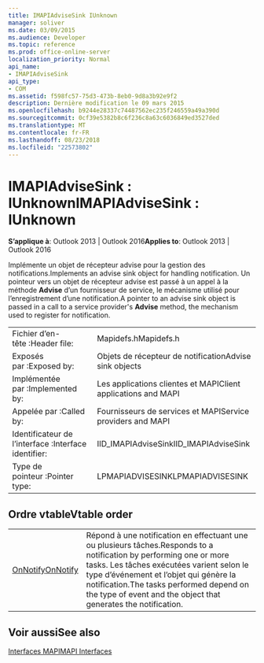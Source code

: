 ```yaml
---
title: IMAPIAdviseSink IUnknown
manager: soliver
ms.date: 03/09/2015
ms.audience: Developer
ms.topic: reference
ms.prod: office-online-server
localization_priority: Normal
api_name:
- IMAPIAdviseSink
api_type:
- COM
ms.assetid: f598fc57-75d3-473b-8eb0-9d8a3b92e9f2
description: Dernière modification le 09 mars 2015
ms.openlocfilehash: b9244e28337c74487562ec235f246559a49a390d
ms.sourcegitcommit: 0cf39e5382b8c6f236c8a63c6036849ed3527ded
ms.translationtype: MT
ms.contentlocale: fr-FR
ms.lasthandoff: 08/23/2018
ms.locfileid: "22573802"
---
```

# <a name="imapiadvisesink--iunknown"></a><span data-ttu-id="a0e5c-103">IMAPIAdviseSink : IUnknown</span><span class="sxs-lookup"><span data-stu-id="a0e5c-103">IMAPIAdviseSink : IUnknown</span></span>

  
  
<span data-ttu-id="a0e5c-104">**S’applique à**: Outlook 2013 | Outlook 2016</span><span class="sxs-lookup"><span data-stu-id="a0e5c-104">**Applies to**: Outlook 2013 | Outlook 2016</span></span> 
  
<span data-ttu-id="a0e5c-105">Implémente un objet de récepteur advise pour la gestion des notifications.</span><span class="sxs-lookup"><span data-stu-id="a0e5c-105">Implements an advise sink object for handling notification.</span></span> <span data-ttu-id="a0e5c-106">Un pointeur vers un objet de récepteur advise est passé à un appel à la méthode **Advise** d’un fournisseur de service, le mécanisme utilisé pour l’enregistrement d’une notification.</span><span class="sxs-lookup"><span data-stu-id="a0e5c-106">A pointer to an advise sink object is passed in a call to a service provider's **Advise** method, the mechanism used to register for notification.</span></span> 
  
|||
|:-----|:-----|
|<span data-ttu-id="a0e5c-107">Fichier d’en-tête :</span><span class="sxs-lookup"><span data-stu-id="a0e5c-107">Header file:</span></span>  <br/> |<span data-ttu-id="a0e5c-108">Mapidefs.h</span><span class="sxs-lookup"><span data-stu-id="a0e5c-108">Mapidefs.h</span></span>  <br/> |
|<span data-ttu-id="a0e5c-109">Exposés par :</span><span class="sxs-lookup"><span data-stu-id="a0e5c-109">Exposed by:</span></span>  <br/> |<span data-ttu-id="a0e5c-110">Objets de récepteur de notification</span><span class="sxs-lookup"><span data-stu-id="a0e5c-110">Advise sink objects</span></span>  <br/> |
|<span data-ttu-id="a0e5c-111">Implémentée par :</span><span class="sxs-lookup"><span data-stu-id="a0e5c-111">Implemented by:</span></span>  <br/> |<span data-ttu-id="a0e5c-112">Les applications clientes et MAPI</span><span class="sxs-lookup"><span data-stu-id="a0e5c-112">Client applications and MAPI</span></span>  <br/> |
|<span data-ttu-id="a0e5c-113">Appelée par :</span><span class="sxs-lookup"><span data-stu-id="a0e5c-113">Called by:</span></span>  <br/> |<span data-ttu-id="a0e5c-114">Fournisseurs de services et MAPI</span><span class="sxs-lookup"><span data-stu-id="a0e5c-114">Service providers and MAPI</span></span>  <br/> |
|<span data-ttu-id="a0e5c-115">Identificateur de l’interface :</span><span class="sxs-lookup"><span data-stu-id="a0e5c-115">Interface identifier:</span></span>  <br/> |<span data-ttu-id="a0e5c-116">IID_IMAPIAdviseSink</span><span class="sxs-lookup"><span data-stu-id="a0e5c-116">IID_IMAPIAdviseSink</span></span>  <br/> |
|<span data-ttu-id="a0e5c-117">Type de pointeur :</span><span class="sxs-lookup"><span data-stu-id="a0e5c-117">Pointer type:</span></span>  <br/> |<span data-ttu-id="a0e5c-118">LPMAPIADVISESINK</span><span class="sxs-lookup"><span data-stu-id="a0e5c-118">LPMAPIADVISESINK</span></span>  <br/> |
   
## <a name="vtable-order"></a><span data-ttu-id="a0e5c-119">Ordre vtable</span><span class="sxs-lookup"><span data-stu-id="a0e5c-119">Vtable order</span></span>

|||
|:-----|:-----|
|[<span data-ttu-id="a0e5c-120">OnNotify</span><span class="sxs-lookup"><span data-stu-id="a0e5c-120">OnNotify</span></span>](imapiadvisesink-onnotify.md) <br/> |<span data-ttu-id="a0e5c-121">Répond à une notification en effectuant une ou plusieurs tâches.</span><span class="sxs-lookup"><span data-stu-id="a0e5c-121">Responds to a notification by performing one or more tasks.</span></span> <span data-ttu-id="a0e5c-122">Les tâches exécutées varient selon le type d’événement et l’objet qui génère la notification.</span><span class="sxs-lookup"><span data-stu-id="a0e5c-122">The tasks performed depend on the type of event and the object that generates the notification.</span></span>  <br/> |
   
## <a name="see-also"></a><span data-ttu-id="a0e5c-123">Voir aussi</span><span class="sxs-lookup"><span data-stu-id="a0e5c-123">See also</span></span>



[<span data-ttu-id="a0e5c-124">Interfaces MAPI</span><span class="sxs-lookup"><span data-stu-id="a0e5c-124">MAPI Interfaces</span></span>](mapi-interfaces.md)

